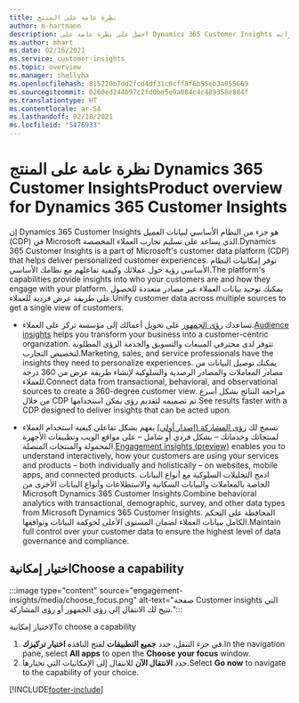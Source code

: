 ```yaml
---
title: نظرة عامة على المنتج
author: m-hartmann
description: احصل على نظرة عامة على Dynamics 365 Customer Insights وقدراته.
ms.author: mhart
ms.date: 02/16/2021
ms.service: customer-insights
ms.topic: overview
ms.manager: shellyha
ms.openlocfilehash: 815220b7dd2fcd4df31c0cff8f6b55eb3a055669
ms.sourcegitcommit: 0260ed244b97c2fd0be5e9a084c4c489358e8d4f
ms.translationtype: HT
ms.contentlocale: ar-SA
ms.lasthandoff: 02/18/2021
ms.locfileid: "5476933"
---
```

# <a name="product-overview-for-dynamics-365-customer-insights"></a><span data-ttu-id="99218-103">نظرة عامة على المنتج Dynamics 365 Customer Insights</span><span class="sxs-lookup"><span data-stu-id="99218-103">Product overview for Dynamics 365 Customer Insights</span></span>

<span data-ttu-id="99218-104">إن Dynamics 365 Customer Insights هو جزء من النظام الأساسي لبيانات العميل (CDP) في Microsoft الذي يساعد على تسليم تجارب العملاء المخصصة.</span><span class="sxs-lookup"><span data-stu-id="99218-104">Dynamics 365 Customer Insights is a part of Microsoft's customer data platform (CDP) that helps deliver personalized customer experiences.</span></span> <span data-ttu-id="99218-105">توفر إمكانيات النظام الأساسي رؤية حول عملائك وكيفية تفاعلهم مع نظامك الأساسي.</span><span class="sxs-lookup"><span data-stu-id="99218-105">The platform's capabilities provide insights into who your customers are and how they engage with your platform.</span></span> <span data-ttu-id="99218-106">يمكنك توحيد بيانات العملاء عبر مصادر متعددة للحصول على طريقة عرض فردية للعملاء.</span><span class="sxs-lookup"><span data-stu-id="99218-106">Unify customer data across multiple sources to get a single view of customers.</span></span>


- <span data-ttu-id="99218-107">تساعدك [رؤى الجمهور](audience-insights/overview.md) على تحويل أعمالك إلى مؤسسة تركز على العملاء.</span><span class="sxs-lookup"><span data-stu-id="99218-107">[Audience insights](audience-insights/overview.md) helps you transform your business into a customer-centric organization.</span></span> <span data-ttu-id="99218-108">تتوفر لدى محترفي المبيعات والتسويق والخدمة الرؤى المطلوبة لتخصيص التجارب.</span><span class="sxs-lookup"><span data-stu-id="99218-108">Marketing, sales, and service professionals have the insights they need to personalize experiences.</span></span> <span data-ttu-id="99218-109">يمكنك توصيل البيانات من مصادر المعاملات والمصادر الرصدية والسلوكية لإنشاء طريقة عرض من 360 درجة للعملاء.‬</span><span class="sxs-lookup"><span data-stu-id="99218-109">Connect data from transactional, behavioral, and observational sources to create a 360-degree customer view.</span></span> <span data-ttu-id="99218-110">مراجعة النتائج بشكل أسرع من خلال CDP تم تصميمه لتقديم رؤى يمكن استخدامها.</span><span class="sxs-lookup"><span data-stu-id="99218-110">See results faster with a CDP designed to deliver insights that can be acted upon.</span></span> 

- <span data-ttu-id="99218-111">تسمح لك [رؤى المشاركة (إصدار أولي)](engagement-insights/index.yml) بفهم بشكل تفاعلي كيفية استخدام العملاء لمنتجاتك وخدماتك – بشكل فردي أو شامل – على مواقع الويب وتطبيقات الأجهزة المحمولة والمنتجات المتصلة.</span><span class="sxs-lookup"><span data-stu-id="99218-111">[Engagement insights (preview)](engagement-insights/index.yml) enables you to understand interactively, how your customers are using your services and products – both individually and holistically – on websites, mobile apps, and connected products.</span></span> <span data-ttu-id="99218-112">ادمج التحليلات السلوكية مع أنواع البيانات الخاصة بالمعاملات والبيانات السكانية والاستطلاعات وأنواع البيانات الأخرى من Microsoft Dynamics 365 Customer Insights.</span><span class="sxs-lookup"><span data-stu-id="99218-112">Combine behavioral analytics with transactional, demographic, survey, and other data types from Microsoft Dynamics 365 Customer Insights.</span></span> <span data-ttu-id="99218-113">المحافظة على التحكم الكامل ببيانات العملاء لضمان المستوى الأعلى لحوكمة البيانات وتوافقها.</span><span class="sxs-lookup"><span data-stu-id="99218-113">Maintain full control over your customer data to ensure the highest level of data governance and compliance.</span></span>
 
## <a name="choose-a-capability"></a><span data-ttu-id="99218-114">اختيار إمكانية</span><span class="sxs-lookup"><span data-stu-id="99218-114">Choose a capability</span></span>

:::image type="content" source="engagement-insights/media/choose_focus.png" alt-text="صفحة Customer insights التي تتيح لك الانتقال إلى رؤى الجمهور أو رؤى المشاركة.":::

<span data-ttu-id="99218-116">لاختيار إمكانية</span><span class="sxs-lookup"><span data-stu-id="99218-116">To choose a capability</span></span>

1. <span data-ttu-id="99218-117">في جزء التنقل، حدد **جميع التطبيقات** لفتح النافذة **اختيار تركيزك‬**.</span><span class="sxs-lookup"><span data-stu-id="99218-117">In the navigation pane, select **All apps** to open the **Choose your focus** window.</span></span>
1. <span data-ttu-id="99218-118">حدد **الانتقال الآن** للانتقال إلى الإمكانيات التي تختارها.</span><span class="sxs-lookup"><span data-stu-id="99218-118">Select **Go now** to navigate to the capability of your choice.</span></span>


[!INCLUDE[footer-include](includes/footer-banner.md)]